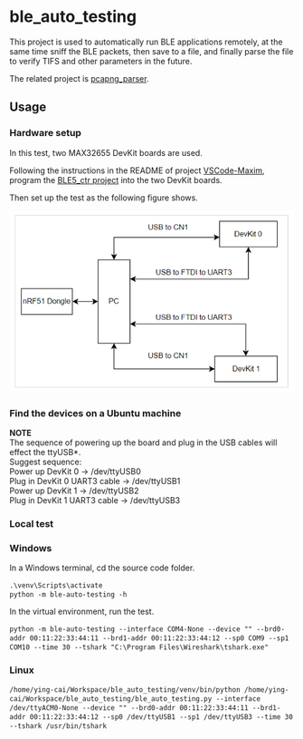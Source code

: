# ble_auto_testing

This project is used to automatically run BLE applications remotely, at the same time sniff the BLE packets, then save to a file, and finally parse the file to verify TIFS and other parameters in the future.

The related project is [pcapng_parser](https://github.com/yc-adi/pcapng_parser).

## Usage
### Hardware setup 
In this test, two MAX32655 DevKit boards are used. 

Following the instructions in the README of project [VSCode-Maxim](https://github.com/Analog-Devices-MSDK/VSCode-Maxim), program the [BLE5_ctr project](https://github.com/Analog-Devices-MSDK/msdk/tree/main/Examples/MAX32655/BLE5_ctr) into the two DevKit boards. 

Then set up the test as the following figure shows.

![Hardware setup](./images/setup.png)


### Find the devices on a Ubuntu machine
**NOTE**  
The sequence of powering up the board and plug in the USB cables will effect the ttyUSB*.    
Suggest sequence:  
Power up DevKit 0 -> /dev/ttyUSB0  
Plug in DevKit 0 UART3 cable -> /dev/ttyUSB1  
Power up DevKit 1 -> /dev/ttyUSB2  
Plug in DevKit 1 UART3 cable -> /dev/ttyUSB3  

### Local test

### Windows
In a Windows terminal, cd the source code folder.
```
.\venv\Scripts\activate
python -m ble-auto-testing -h
```
In the virtual environment, run the test.
```
python -m ble-auto-testing --interface COM4-None --device "" --brd0-addr 00:11:22:33:44:11 --brd1-addr 00:11:22:33:44:12 --sp0 COM9 --sp1 COM10 --time 30 --tshark "C:\Program Files\Wireshark\tshark.exe" 
```

### Linux

```
/home/ying-cai/Workspace/ble_auto_testing/venv/bin/python /home/ying-cai/Workspace/ble_auto_testing/ble_auto_testing.py --interface /dev/ttyACM0-None --device "" --brd0-addr 00:11:22:33:44:11 --brd1-addr 00:11:22:33:44:12 --sp0 /dev/ttyUSB1 --sp1 /dev/ttyUSB3 --time 30 --tshark /usr/bin/tshark
```


